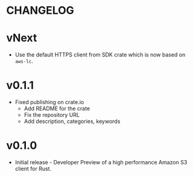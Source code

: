 CHANGELOG
=========

vNext
======

* Use the default HTTPS client from SDK crate which is now based on `aws-lc`.

v0.1.1
======

* Fixed publishing on crate.io
    - Add README for the crate
    - Fix the repository URL
    - Add description, categories, keywords

v0.1.0
======

* Initial release - Developer Preview of a high performance Amazon S3 client for Rust.
